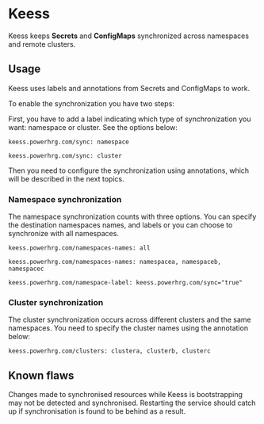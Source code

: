 # Keess

Keess keeps **Secrets** and **ConfigMaps** synchronized across namespaces and remote clusters.

## Usage

Keess uses labels and annotations from Secrets and ConfigMaps to work.

To enable the synchronization you have two steps:

First, you have to add a label indicating which type of synchronization you want: namespace or cluster. See the options below:

`keess.powerhrg.com/sync: namespace`

`keess.powerhrg.com/sync: cluster`

Then you need to configure the synchronization using annotations, which will be described in the next topics.

### Namespace synchronization

The namespace synchronization counts with three options. You can specify the destination namespaces names, and labels or you can choose to synchronize with all namespaces.

`keess.powerhrg.com/namespaces-names: all`

`keess.powerhrg.com/namespaces-names: namespacea, namespaceb, namespacec`

`keess.powerhrg.com/namespace-label: keess.powerhrg.com/sync="true"`


### Cluster synchronization

The cluster synchronization occurs across different clusters and the same namespaces.
You need to specify the cluster names using the annotation below:

`keess.powerhrg.com/clusters: clustera, clusterb, clusterc`

## Known flaws

Changes made to synchronised resources while Keess is bootstrapping may not be detected and synchronised. Restarting the service should catch up if synchronisation is found to be behind as a result.
